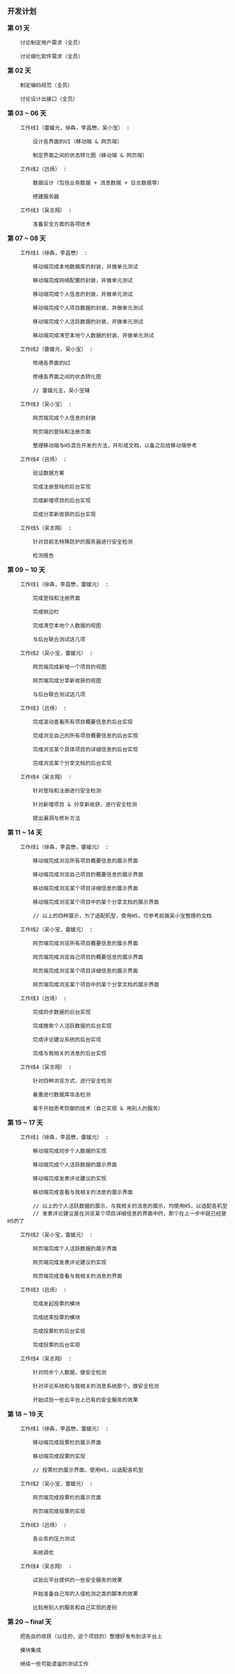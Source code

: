### 开发计划 ###


<strong>第 01 天</strong>  

        讨论制定用户需求（全员）  
        
        讨论细化软件需求（全员）  


<strong>第 02 天</strong>  

        制定编码规范（全员）  
        
        讨论设计出接口（全员）  


<strong>第 03 ~ 06 天</strong>  

        工作线1（雷媛元，徐犇，李昌懋，吴小宝） :  
        
            设计各界面的UI（移动端 & 网页端）  
            
            制定界面之间的状态转化图（移动端 & 网页端）  
        
        工作线2（吕炀） :  
        
            数据设计（包括业务数据 + 消息数据 + 日志数据等）  
            
            搭建服务器  

        工作线3（吴志翔） :  
        
            准备安全方面的各项技术  


<strong>第 07 ~ 08 天</strong>  

        工作线1（徐犇，李昌懋） :  
        
            移动端完成本地数据库的封装，并做单元测试  
            
            移动端完成网络配置的封装，并做单元测试  
            
            移动端完成个人信息的封装，并做单元测试  
            
            移动端完成个人项目数据的封装，并做单元测试  
            
            移动端完成个人活跃数据的封装，并做单元测试  
            
            移动端完成清空本地个人数据的封装，并做单元测试  

        工作线2（雷媛元，吴小宝） :  

            修缮各界面的UI  
            
            修缮各界面之间的状态转化图  
            
            // 雷媛元主，吴小宝辅  
            
        工作线3（吴小宝） :  

            网页端完成个人信息的封装  
            
            网页端的登陆和注册页面  
            
            整理移动端与H5混合开发的方法，并形成文档，以备之后给移动端参考  

        工作线4（吕炀） :  

            验证数据方案  
            
            完成注册登陆的后台实现  
            
            完成新增项目的后台实现  
            
            完成分享新收获的后台实现  

        工作线5（吴志翔） :  

            针对目前无特殊防护的服务器进行安全检测  
            
            检测报告  


<strong>第 09 ~ 10 天</strong>  

        工作线1（徐犇，李昌懋，雷媛元） :  
        
            完成登陆和注册界面  
            
            完成侧边栏  
            
            完成清空本地个人数据的视图  
            
            与后台联合测试这几项  
        
        工作线2（吴小宝，雷媛元） :  
        
            网页端完成新增一个项目的视图  
            
            网页端完成分享新收获的视图  
            
            与后台联合测试这几项  

        工作线3（吕炀） :  

            完成滚动查看所有项目概要信息的后台实现  
            
            完成浏览自己的所有项目概要信息的后台实现  
            
            完成浏览某个具体项目的详细信息的后台实现  
            
            完成浏览某个分享文档的后台实现  

        工作线4（吴志翔） :  

            针对登陆和注册进行安全检测  
            
            针对新增项目 & 分享新收获，进行安全检测  
            
            提出漏洞与修补方法  


<strong>第 11 ~ 14 天</strong>  

        工作线1（徐犇，李昌懋，雷媛元） :  
        
            移动端完成浏览所有项目概要信息的展示界面  
            
            移动端完成浏览自己项目的概要信息的展示界面  
            
            移动端完成浏览某个项目详细信息的展示界面  
            
            移动端完成浏览某个项目中的某个分享文档的展示界面  
            
            // 以上的四种展示，为了适配机型，使用H5，可参考前面吴小宝整理的文档  

        工作线2（吴小宝，雷媛元） :  

            网页端完成浏览所有项目概要信息的展示界面  
            
            网页端完成浏览自己项目的概要信息的展示界面  
            
            网页端完成浏览某个项目详细信息的展示界面  
            
            网页端完成浏览某个项目中的某个分享文档的展示界面  

        工作线3（吕炀） :  

            完成同步数据的后台实现  
            
            完成搜索个人活跃数据的后台实现  
            
            完成评论建议系统的后台实现  
            
            完成与我相关的消息的后台实现  

        工作线4（吴志翔） :  

            针对四种浏览方式，进行安全检测  
            
            着重进行数据库攻击检测  
            
            着手开始思考防御的技术（自己实现 & 用别人的服务）  


<strong>第 15 ~ 17 天</strong>  

        工作线1（徐犇，李昌懋，雷媛元） :  
        
            移动端完成同步个人数据的实现  
            
            移动端完成个人活跃数据的展示界面  
            
            移动端完成发表评论建议的实现  
            
            移动端完成查看与我相关的消息的展示界面  
            
            // 以上的个人活跃数据的展示，与我相关的消息的展示，均使用H5，以适配各机型  
            // 发表评论建议是在浏览某个项目详细信息的界面中的，那个在上一步中就已经是H5的了  

        工作线2（吴小宝，雷媛元） :  

            网页端完成个人活跃数据的展示界面  
            
            网页端完成发表评论建议的实现  
            
            网页端完成查看与我相关的消息的界面  

        工作线3（吕炀） :  

            完成发起投票的模块  
            
            完成结束投票的模块  
            
            完成投票栏的后台实现  
            
            完成投票的后台实现  

        工作线4（吴志翔） :  

            针对同步个人数据，做安全检测  
            
            针对评论系统和与我相关的消息系统那个，做安全检测  
            
            开始试验一些云平台上已有的安全服务的效果  



<strong>第 18 ~ 19 天</strong>  

        工作线1（徐犇，李昌懋，雷媛元） :  

            移动端完成投票栏的展示界面  
            
            移动端完成投票的实现  
            
            // 投票栏的展示界面，使用H5，以适配各机型  

        工作线2（吴小宝，雷媛元） :  

            网页端完成投票栏的展示页面  
            
            网页端完成投票的实现  

        工作线3（吕炀） :  

            各业务的压力测试  
            
            系统调优  

        工作线4（吴志翔） :  

            试验云平台提供的一些安全服务的效果  
            
            开始准备自己写的入侵检测之类的脚本的效果  
            
            比较用别人的服务和自己实现的差别  


<strong>第 20 ~ final 天</strong>  

        把各自的收获（以往的，这个项目的）整理好发布到该平台上  
        
        模块集成  
        
        继续一些可能遗留的测试工作  
